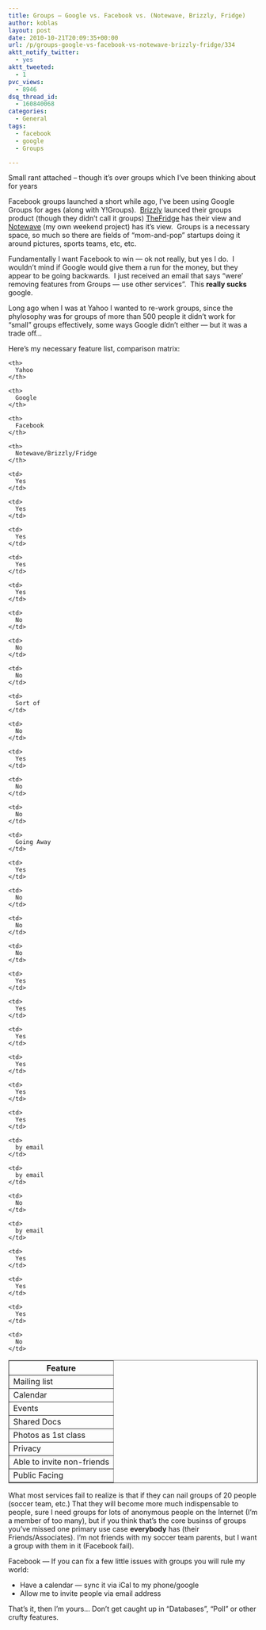 ```yaml
---
title: Groups – Google vs. Facebook vs. (Notewave, Brizzly, Fridge)
author: koblas
layout: post
date: 2010-10-21T20:09:35+00:00
url: /p/groups-google-vs-facebook-vs-notewave-brizzly-fridge/334
aktt_notify_twitter:
  - yes
aktt_tweeted:
  - 1
pvc_views:
  - 8946
dsq_thread_id:
  - 160840068
categories:
  - General
tags:
  - facebook
  - google
  - Groups

---
```

Small rant attached &#8211; though it&#8217;s over groups which I&#8217;ve been thinking about for years

Facebook groups launched a short while ago, I&#8217;ve been using Google Groups for ages (along with Y!Groups).  [Brizzly][1] launced their groups product (though they didn&#8217;t call it groups) [TheFridge][2] has their view and [Notewave][3] (my own weekend project) has it&#8217;s view.  Groups is a necessary space, so much so there are fields of &#8220;mom-and-pop&#8221; startups doing it around pictures, sports teams, etc, etc.

Fundamentally I want Facebook to win &#8212; ok not really, but yes I do.  I wouldn&#8217;t mind if Google would give them a run for the money, but they appear to be going backwards.  I just received an email that says &#8220;were&#8217; removing features from Groups &#8212; use other services&#8221;.  This **really sucks** google.

Long ago when I was at Yahoo I wanted to re-work groups, since the phylosophy was for groups of more than 500 people it didn&#8217;t work for &#8220;small&#8221; groups effectively, some ways Google didn&#8217;t either &#8212; but it was a trade off&#8230;

Here&#8217;s my necessary feature list, comparison matrix:

<table border="1" cellspacing="0">
  <tr>
    <th>
      Feature
    </th>
    
    <th>
      Yahoo
    </th>
    
    <th>
      Google
    </th>
    
    <th>
      Facebook
    </th>
    
    <th>
      Notewave/Brizzly/Fridge
    </th>
  </tr>
  
  <tr>
    <td>
      Mailing list
    </td>
    
    <td>
      Yes
    </td>
    
    <td>
      Yes
    </td>
    
    <td>
      Yes
    </td>
    
    <td>
      Yes
    </td>
  </tr>
  
  <tr>
    <td>
      Calendar
    </td>
    
    <td>
      Yes
    </td>
    
    <td>
      No
    </td>
    
    <td>
      No
    </td>
    
    <td>
      No
    </td>
  </tr>
  
  <tr>
    <td>
      Events
    </td>
    
    <td>
      Sort of
    </td>
    
    <td>
      No
    </td>
    
    <td>
      Yes
    </td>
    
    <td>
      No
    </td>
  </tr>
  
  <tr>
    <td>
      Shared Docs
    </td>
    
    <td>
      No
    </td>
    
    <td>
      Going Away
    </td>
    
    <td>
      Yes
    </td>
    
    <td>
      No
    </td>
  </tr>
  
  <tr>
    <td>
      Photos as 1st class
    </td>
    
    <td>
      No
    </td>
    
    <td>
      No
    </td>
    
    <td>
      Yes
    </td>
    
    <td>
      Yes
    </td>
  </tr>
  
  <tr>
    <td>
      Privacy
    </td>
    
    <td>
      Yes
    </td>
    
    <td>
      Yes
    </td>
    
    <td>
      Yes
    </td>
    
    <td>
      Yes
    </td>
  </tr>
  
  <tr>
    <td>
      Able to invite non-friends
    </td>
    
    <td>
      by email
    </td>
    
    <td>
      by email
    </td>
    
    <td>
      No
    </td>
    
    <td>
      by email
    </td>
  </tr>
  
  <tr>
    <td>
      Public Facing
    </td>
    
    <td>
      Yes
    </td>
    
    <td>
      Yes
    </td>
    
    <td>
      Yes
    </td>
    
    <td>
      No
    </td>
  </tr>
</table>

What most services fail to realize is that if they can nail groups of 20 people (soccer team, etc.) That they will become more much indispensable to people, sure I need groups for lots of anonymous people on the Internet (I&#8217;m a member of too many), but if you think that&#8217;s the core businss of groups you&#8217;ve missed one primary use case **everybody** has (their Friends/Associates). I&#8217;m not friends with my soccer team parents, but I want a group with them in it (Facebook fail).

Facebook &#8212; If you can fix a few little issues with groups you will rule my world:

  * Have a calendar &#8212; sync it via iCal to my phone/google
  * Allow me to invite people via email address

That&#8217;s it, then I&#8217;m yours&#8230; Don&#8217;t get caught up in &#8220;Databases&#8221;, &#8220;Poll&#8221; or other crufty features.

 [1]: http://brizzly.com
 [2]: http://frid.ge/
 [3]: http://notewave.com